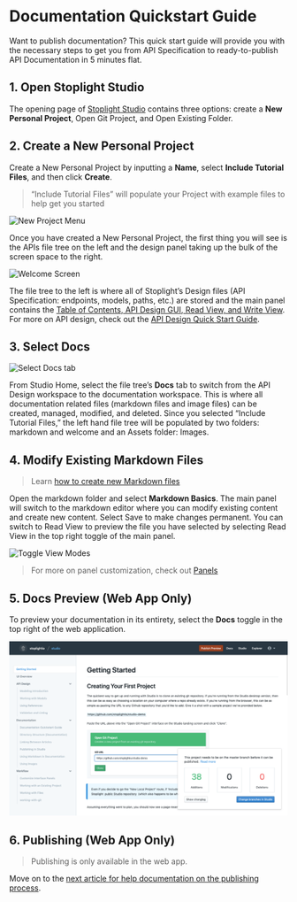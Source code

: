 # Documentation Quickstart Guide 

Want to publish documentation? This quick start guide will provide you with the necessary steps to get you from API Specification to ready-to-publish API Documentation in 5 minutes flat. 

## 1. Open Stoplight Studio
The opening page of [Stoplight Studio](https://stoplight.io/p/studio) contains three options: create a **New Personal Project**, Open Git Project, and Open Existing Folder. 

## 2. Create a New Personal Project 
Create a New Personal Project by inputting a **Name**, select **Include Tutorial Files**, and then click **Create**. 

> “Include Tutorial Files” will populate your Project with example files to help get you started 

![New Project Menu](../../assets/images/initial-onboarding-screen.png)

Once you have created a New Personal Project, the first thing you will see is the APIs file tree on the left and the design panel taking up the bulk of the screen space to the right. 

![Welcome Screen](../../assets/images/panel-general.png)

The file tree to the left is where all of Stoplight’s Design files (API Specification: endpoints, models, paths, etc.) are stored and the main panel contains the [Table of Contents, API Design GUI, Read View, and Write View](../ui-overview.md). For more on API design, check out the [API Design Quick Start Guide](../Design-and-Modeling/01-getting-started.md). 

## 3. Select Docs 

![Select Docs tab](../../assets/images/docs-tab-markdown-folder.png)

From Studio Home, select the file tree’s **Docs** tab to switch from the API Design workspace to the documentation workspace. This is where all documentation related files (markdown files and image files) can be created, managed, modified, and deleted. Since you selected “Include Tutorial Files,” the left hand file tree will be populated by two folders: markdown and welcome and an Assets folder: Images. 

## 4. Modify Existing Markdown Files 
> Learn [how to create new Markdown files](../Basics/02-working-with-files.md) 

Open the markdown folder and select **Markdown Basics**. The main panel will switch to the markdown editor where you can modify existing content and create new content. Select Save to make changes permanent. You can switch to Read View to preview the file you have selected by selecting Read View in the top right toggle of the main panel.

![Toggle View Modes](../../assets/images/main-panel-view-toggle.png)  

>For more on panel customization, check out [Panels](../ui-overview.md)

## 5. Docs Preview (Web App Only)

To preview your documentation in its entirety, select the **Docs** toggle in the top right of the web application. 

![Docs Preview](../../assets/images/publishing.png)

## 6. Publishing (Web App Only)

> Publishing is only available in the web app. 

Move on to the [next article for help documentation on the publishing process](./02-publishing.md).
